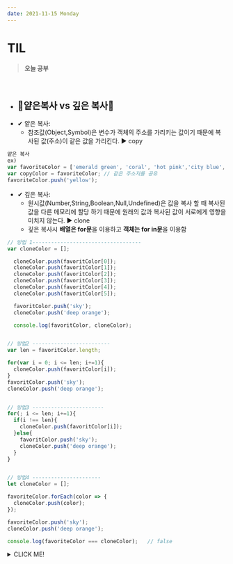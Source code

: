 ```yaml
---
date: 2021-11-15 Monday
---
```


# TIL

> **오늘 공부**
<br />

- 📛얕은복사 vs 깊은 복사📛
  -
- ✔ 얕은 복사: 
    - 참조값(Object,Symbol)은 변수가 객체의 주소를 가리키는 값이기 때문에 복사된 값(주소)이 같은 값을 가리킨다. ▶ copy
```js
얕은 복사
ex)
var favoriteColor = ['emerald green', 'coral', 'hot pink','city blue', 'brown gray'];
var copyColor = favoriteColor; // 같은 주소지를 공유
favoriteColor.push('yellow');
```

  - ✔ 깊은 복사: 
    - 원시값(Number,String,Boolean,Null,Undefined)은 값을 복사 할 때 복사된 값을 다른 메모리에 할당 하기 때문에 원래의 값과 복사된 값이 서로에게 영향을 미치지 않는다. ▶ clone
    - 깊은 복사시 **배열은 for문**을 이용하고 **객체는 for in문**을 이용함
```js
// 방법 1-----------------------------------
var cloneColor = [];

  cloneColor.push(favoritColor[0]);
  cloneColor.push(favoritColor[1]);
  cloneColor.push(favoritColor[2]);
  cloneColor.push(favoritColor[3]);
  cloneColor.push(favoritColor[4]);
  cloneColor.push(favoritColor[5]);

  favoritColor.push('sky');
  cloneColor.push('deep orange');

  console.log(favoritColor, cloneColor);


// 방법2 -------------------------
var len = favoritColor.length;

for(var i = 0; i <= len; i+=1){
  cloneColor.push(favoritColor[i]);
}
favoritColor.push('sky');
cloneColor.push('deep orange');


// 방법3 -----------------------
for(; i <= len; i+=1){
  if(i !== len){
    cloneColor.push(favoritColor[i]);
  }else{
    favoritColor.push('sky');
    cloneColor.push('deep orange');
  }
}


// 방법4 ----------------------
let cloneColor = [];

favoriteColor.forEach(color => {
  cloneColor.push(color);
});

favoriteColor.push('sky');
cloneColor.push('deep orange');

console.log(favoriteColor === cloneColor);   // false

```


<details>
<summary>CLICK ME!</summary>  

- https://velog.io/@th0566/Javascript-%EC%96%95%EC%9D%80-%EB%B3%B5%EC%82%AC-%EA%B9%8A%EC%9D%80-%EB%B3%B5%EC%82%AC
</detials>  
